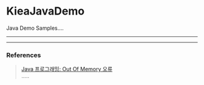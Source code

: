# KieaJavaDemo
Java Demo Samples....

--------------

--------------
### References
> [Java 프로그래밍: Out Of Memory 오류](http://www.nextree.co.kr/p3878/ "Java 프로그래밍: Out Of Memory 오류")  
.....



